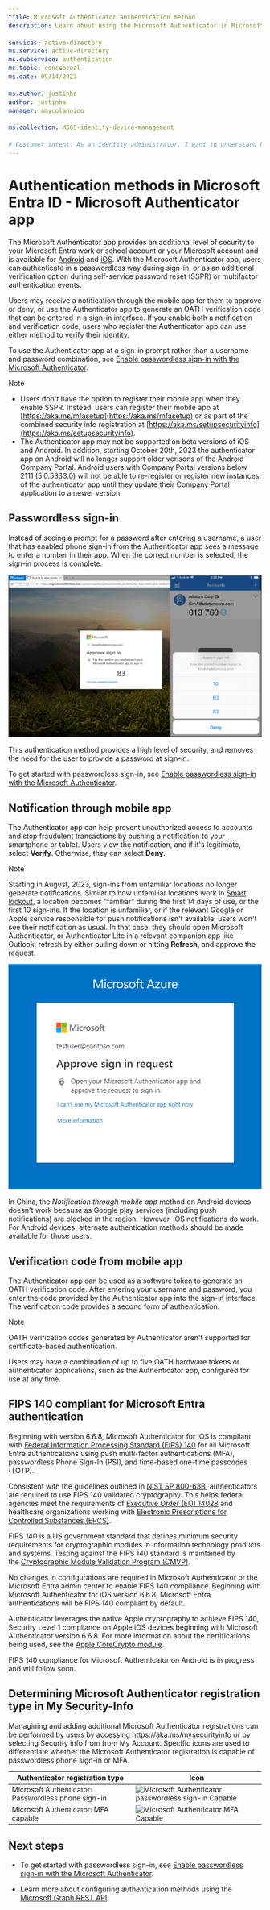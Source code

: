 ```yaml
---
title: Microsoft Authenticator authentication method
description: Learn about using the Microsoft Authenticator in Microsoft Entra ID to help secure your sign-ins

services: active-directory
ms.service: active-directory
ms.subservice: authentication
ms.topic: conceptual
ms.date: 09/14/2023

ms.author: justinha
author: justinha
manager: amycolannino

ms.collection: M365-identity-device-management

# Customer intent: As an identity administrator, I want to understand how to use the Microsoft Authenticator app in Microsoft Entra ID to improve and secure user sign-in events.
---
```

# Authentication methods in Microsoft Entra ID - Microsoft Authenticator app

The Microsoft Authenticator app provides an additional level of security to your Microsoft Entra work or school account or your Microsoft account and is available for [Android](https://go.microsoft.com/fwlink/?linkid=866594) and [iOS](https://go.microsoft.com/fwlink/?linkid=866594). With the Microsoft Authenticator app, users can authenticate in a passwordless way during sign-in, or as an additional verification option during self-service password reset (SSPR) or multifactor authentication events.

Users may receive a notification through the mobile app for them to approve or deny, or use the Authenticator app to generate an OATH verification code that can be entered in a sign-in interface. If you enable both a notification and verification code, users who register the Authenticator app can use either method to verify their identity.

To use the Authenticator app at a sign-in prompt rather than a username and password combination, see [Enable passwordless sign-in with the Microsoft Authenticator](howto-authentication-passwordless-phone.md).

> [!NOTE]
> - Users don't have the option to register their mobile app when they enable SSPR. Instead, users can register their mobile app at [https://aka.ms/mfasetup](https://aka.ms/mfasetup) or as part of the combined security info registration at [https://aka.ms/setupsecurityinfo](https://aka.ms/setupsecurityinfo).
> - The Authenticator app may not be supported on beta versions of iOS and Android. In addition, starting October 20th, 2023 the authenticator app on Android will no longer support older verisons of the Android Company Portal. Android users with Company Portal versions below 2111 (5.0.5333.0) will not be able to re-register or register new instances of the authenticator app until they update their Company Portal application to a newer version.

## Passwordless sign-in

Instead of seeing a prompt for a password after entering a username, a user that has enabled phone sign-in from the Authenticator app sees a message to enter a number in their app. When the correct number is selected, the sign-in process is complete.

![Example of a browser sign-in asking for user to approve the sign-in.](./media/howto-authentication-passwordless-phone/phone-sign-in-microsoft-authenticator-app.png)

This authentication method provides a high level of security, and removes the need for the user to provide a password at sign-in. 

To get started with passwordless sign-in, see [Enable passwordless sign-in with the Microsoft Authenticator](howto-authentication-passwordless-phone.md).

## Notification through mobile app

The Authenticator app can help prevent unauthorized access to accounts and stop fraudulent transactions by pushing a notification to your smartphone or tablet. Users view the notification, and if it's legitimate, select **Verify**. Otherwise, they can select **Deny**.

> [!NOTE]
> Starting in August, 2023, sign-ins from unfamiliar locations no longer generate notifications. Similar to how unfamiliar locations work in [Smart lockout](howto-password-smart-lockout.md), a location becomes "familiar" during the first 14 days of use, or the first 10 sign-ins. If the location is unfamiliar, or if the relevant Google or Apple service responsible for push notifications isn't available, users won't see their notification as usual. In that case, they should open Microsoft Authenticator, or Authenticator Lite in a relevant companion app like Outlook, refresh by either pulling down or hitting **Refresh**, and approve the request. 

![Screenshot of example web browser prompt for Authenticator app notification to complete sign-in process.](media/tutorial-enable-azure-mfa/tutorial-enable-azure-mfa-browser-prompt.png)

In China, the *Notification through mobile app* method on Android devices doesn't work because as Google play services (including push notifications) are blocked in the region. However, iOS notifications do work. For Android devices, alternate authentication methods should be made available for those users.

## Verification code from mobile app

The Authenticator app can be used as a software token to generate an OATH verification code. After entering your username and password, you enter the code provided by the Authenticator app into the sign-in interface. The verification code provides a second form of authentication.

> [!NOTE]
> OATH verification codes generated by Authenticator aren't supported for certificate-based authentication.

Users may have a combination of up to five OATH hardware tokens or authenticator applications, such as the Authenticator app, configured for use at any time.

<a name='fips-140-compliant-for-azure-ad-authentication'></a>

## FIPS 140 compliant for Microsoft Entra authentication

Beginning with version 6.6.8, Microsoft Authenticator for iOS is compliant with [Federal Information Processing Standard (FIPS) 140](https://csrc.nist.gov/publications/detail/fips/140/3/final?azure-portal=true) for all Microsoft Entra authentications using push multi-factor authentications (MFA), passwordless Phone Sign-In (PSI), and time-based one-time passcodes (TOTP).  

Consistent with the guidelines outlined in [NIST SP 800-63B](https://pages.nist.gov/800-63-3/sp800-63b.html?azure-portal=true), authenticators are required to use FIPS 140 validated cryptography. This helps federal agencies meet the requirements of [Executive Order (EO) 14028](https://www.whitehouse.gov/briefing-room/presidential-actions/2021/05/12/executive-order-on-improving-the-nations-cybersecurity/?azure-portal=true) and healthcare organizations working with [Electronic Prescriptions for Controlled Substances (EPCS)](/azure/compliance/offerings/offering-epcs-us). 

FIPS 140 is a US government standard that defines minimum security requirements for cryptographic modules in information technology products and systems. Testing against the FIPS 140 standard is maintained by the [Cryptographic Module Validation Program (CMVP)](https://csrc.nist.gov/Projects/cryptographic-module-validation-program?azure-portal=true).

No changes in configurations are required in Microsoft Authenticator or the Microsoft Entra admin center to enable FIPS 140 compliance. Beginning with Microsoft Authenticator for iOS version 6.6.8, Microsoft Entra authentications will be FIPS 140 compliant by default.

Authenticator leverages the native Apple cryptography to achieve FIPS 140, Security Level 1 compliance on Apple iOS devices beginning with Microsoft Authenticator version 6.6.8. For more information about the certifications being used, see the [Apple CoreCrypto module](https://support.apple.com/guide/sccc/security-certifications-for-ios-scccfa917cb49/web?azure-portal=true). 

FIPS 140 compliance for Microsoft Authenticator on Android is in progress and will follow soon.

## Determining Microsoft Authenticator registration type in My Security-Info 
Managining and adding additional Microsoft Authenticator registrations can be performed by users by accessing https://aka.ms/mysecurityinfo or by selecting Security info from  from My Account. Specific icons are used to differentiate whether the Microsoft Authenticator registration is capable of passwordless phone sign-in or MFA. 

Authenticator registration type | Icon
------ | ------
Microsoft Authenticator: Passwordless phone sign-in   | <img width="43" alt="Microsoft Authenticator passwordless sign-in Capable" src="https://user-images.githubusercontent.com/50213291/211923744-d025cd70-4b88-4603-8baf-db0fc5d28486.png">  
Microsoft Authenticator: MFA capable | <img width="43" alt="Microsoft Authenticator MFA Capable" src="https://user-images.githubusercontent.com/50213291/211921054-d11983ad-4e0d-4612-9a14-0fef625a9a2a.png">


## Next steps

- To get started with passwordless sign-in, see [Enable passwordless sign-in with the Microsoft Authenticator](howto-authentication-passwordless-phone.md).

- Learn more about configuring authentication methods using the [Microsoft Graph REST API](/graph/api/resources/authenticationmethods-overview).
